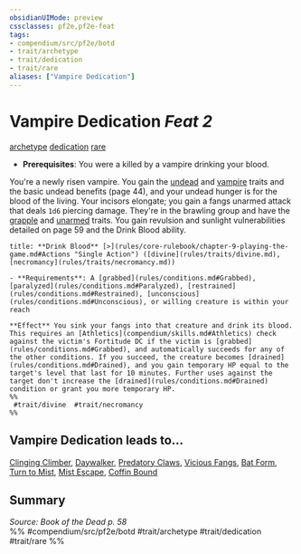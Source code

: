 ```yaml
---
obsidianUIMode: preview
cssclasses: pf2e,pf2e-feat
tags:
- compendium/src/pf2e/botd
- trait/archetype
- trait/dedication
- trait/rare
aliases: ["Vampire Dedication"]
---
```

# Vampire Dedication  *Feat 2*  
[archetype](rules/traits/archetype.md "Archetype Feat Trait")  [dedication](rules/traits/dedication.md "Dedication Feat Trait")  [rare](rules/traits/rare.md "Rare Rarity Trait")  

- **Prerequisites**: You were a killed by a vampire drinking your blood.

You're a newly risen vampire. You gain the [undead](rules/traits/undead.md "Undead Creature Type Trait") and [vampire](rules/traits/vampire-b1.md "Vampire Creature Trait") traits and the basic undead benefits (page 44), and your undead hunger is for the blood of the living. Your incisors elongate; you gain a fangs unarmed attack that deals `1d6` piercing damage. They're in the brawling group and have the [grapple](rules/traits/grapple.md "Grapple Weapon Trait") and [unarmed](rules/traits/unarmed.md "Unarmed Weapon Trait") traits. You gain revulsion and sunlight vulnerabilities detailed on page 59 and the Drink Blood ability.

```ad-embed-ability
title: **Drink Blood** [>](rules/core-rulebook/chapter-9-playing-the-game.md#Actions "Single Action") ([divine](rules/traits/divine.md), [necromancy](rules/traits/necromancy.md))

- **Requirements**: A [grabbed](rules/conditions.md#Grabbed), [paralyzed](rules/conditions.md#Paralyzed), [restrained](rules/conditions.md#Restrained), [unconscious](rules/conditions.md#Unconscious), or willing creature is within your reach

**Effect** You sink your fangs into that creature and drink its blood. This requires an [Athletics](compendium/skills.md#Athletics) check against the victim's Fortitude DC if the victim is [grabbed](rules/conditions.md#Grabbed), and automatically succeeds for any of the other conditions. If you succeed, the creature becomes [drained](rules/conditions.md#Drained), and you gain temporary HP equal to the target's level that last for 10 minutes. Further uses against the target don't increase the [drained](rules/conditions.md#Drained) condition or grant you more temporary HP.  
%%
 #trait/divine  #trait/necromancy 
%%
```

## Vampire Dedication leads to...

[Clinging Climber](compendium/feats/clinging-climber-botd.md), [Daywalker](compendium/feats/daywalker-botd.md), [Predatory Claws](compendium/feats/predatory-claws-botd.md), [Vicious Fangs](compendium/feats/vicious-fangs-botd.md), [Bat Form](compendium/feats/bat-form-botd.md), [Turn to Mist](compendium/feats/turn-to-mist-botd.md), [Mist Escape](compendium/feats/mist-escape-botd.md), [Coffin Bound](compendium/feats/coffin-bound-botd.md)

## Summary

*Source: Book of the Dead p. 58*  
%% #compendium/src/pf2e/botd #trait/archetype #trait/dedication #trait/rare %%